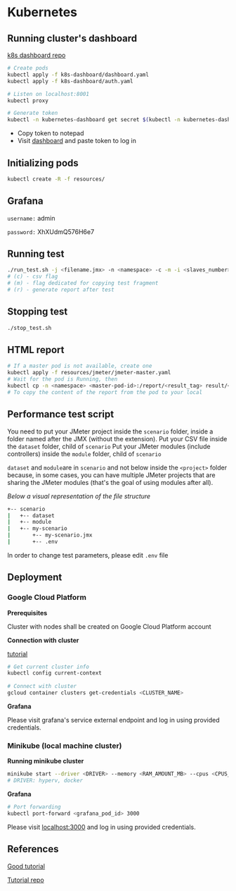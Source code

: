 # Kubernetes

## Running cluster's dashboard

[k8s dashboard repo](https://github.com/kubernetes/dashboard)

```sh
# Create pods
kubectl apply -f k8s-dashboard/dashboard.yaml
kubectl apply -f k8s-dashboard/auth.yaml

# Listen on localhost:8001
kubectl proxy

# Generate token
kubectl -n kubernetes-dashboard get secret $(kubectl -n kubernetes-dashboard get sa/admin-user -o jsonpath="{.secrets[0].name}") -o go-template="{{.data.token | base64decode}}"
```

- Copy token to notepad
- Visit [dashboard](http://localhost:8001/api/v1/namespaces/kubernetes-dashboard/services/https:kubernetes-dashboard:/proxy/) and paste token to log in

## Initializing pods

```sh
kubectl create -R -f resources/
```

## Grafana

`username:` admin

`password:` XhXUdmQ576H6e7

## Running test

```sh
./run_test.sh -j <filename.jmx> -n <namespace> -c -m -i <slaves_number> -r
# (c) - csv flag
# (m) - flag dedicated for copying test fragment
# (r) - generate report after test
```

## Stopping test

```sh
./stop_test.sh
```

## HTML report

```sh
# If a master pod is not available, create one
kubectl apply -f resources/jmeter/jmeter-master.yaml
# Wait for the pod is Running, then
kubectl cp -n <namespace> <master-pod-id>:/report/<result_tag> result/<result_tag>
# To copy the content of the report from the pod to your local
```

## Performance test script

You need to put your JMeter project inside the `scenario` folder, inside a folder named after the JMX (without the extension).
Put your CSV file inside the `dataset` folder, child of `scenario`
Put your JMeter modules (include controllers) inside the `module` folder, child of `scenario`

`dataset` and `module`are in `scenario` and not below inside the `<project>` folder because, in some cases, you can have multiple JMeter projects that are sharing the JMeter modules (that's the goal of using modules after all).


*Below a visual representation of the file structure*

```bash
+-- scenario
|   +-- dataset
|   +-- module
|   +-- my-scenario
|       +-- my-scenario.jmx
|       +-- .env
```

In order to change test parameters, please edit `.env` file

## Deployment

### Google Cloud Platform

**Prerequisites**

Cluster with nodes shall be created on Google Cloud Platform account

**Connection with cluster**

[tutorial](https://cloud.google.com/kubernetes-engine/docs/how-to/cluster-access-for-kubectl)

```sh
# Get current cluster info
kubectl config current-context
 
# Connect with cluster
gcloud container clusters get-credentials <CLUSTER_NAME>
```

**Grafana**

Please visit grafana's service external endpoint and log in using provided credentials.

### Minikube (local machine cluster)

**Running minikube cluster**

```sh
minikube start --driver <DRIVER> --memory <RAM_AMOUNT_MB> --cpus <CPUS_NUMBER>
# DRIVER: hyperv, docker
```

**Grafana**

```sh
# Port forwarding
kubectl port-forward <grafana_pod_id> 3000
```

Please visit [localhost:3000](http://localhost:3000) and log in using provided credentials.

## References

[Good tutorial](https://faun.pub/ultimate-jmeter-kubernetes-starter-kit-7eb1a823649b)

[Tutorial repo](https://github.com/Rbillon59/jmeter-k8s-starterkit)